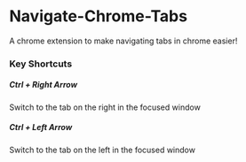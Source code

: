 # Navigate-Chrome-Tabs

A chrome extension to make navigating tabs in chrome easier!

### Key Shortcuts

##### Ctrl + Right Arrow

Switch to the tab on the right in the focused window

##### Ctrl + Left Arrow

Switch to the tab on the left in the focused window

